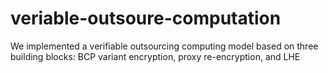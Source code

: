 # veriable-outsoure-computation
We implemented a verifiable outsourcing computing model based on three building blocks: BCP variant encryption, proxy re-encryption, and LHE
